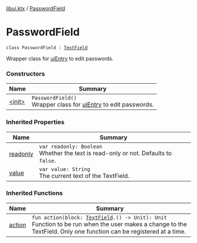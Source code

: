 [libui.ktx](../index.md) / [PasswordField](./index.md)

# PasswordField

`class PasswordField : `[`TextField`](../-text-field/index.md)

Wrapper class for [uiEntry](../../libui/ui-entry.md) to edit passwords.

### Constructors

| Name | Summary |
|---|---|
| [&lt;init&gt;](-init-.md) | `PasswordField()`<br>Wrapper class for [uiEntry](../../libui/ui-entry.md) to edit passwords. |

### Inherited Properties

| Name | Summary |
|---|---|
| [readonly](../-text-field/readonly.md) | `var readonly: Boolean`<br>Whether the text is read-only or not. Defaults to `false`. |
| [value](../-text-field/value.md) | `var value: String`<br>The current text of the TextField. |

### Inherited Functions

| Name | Summary |
|---|---|
| [action](../-text-field/action.md) | `fun action(block: `[`TextField`](../-text-field/index.md)`.() -> Unit): Unit`<br>Function to be run when the user makes a change to the TextField. Only one function can be registered at a time. |
